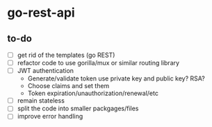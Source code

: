 # go-rest-api

## to-do
- [ ] get rid of the templates (go REST)
- [ ] refactor code to use gorilla/mux or similar routing library
- [ ] JWT authentication
  - Generate/validate token use private key and public key? RSA?
  - Choose claims and set them
  - Token expiration/unauthorization/renewal/etc
- [ ] remain stateless
- [ ] split the code into smaller packgages/files
- [ ] improve error handling
